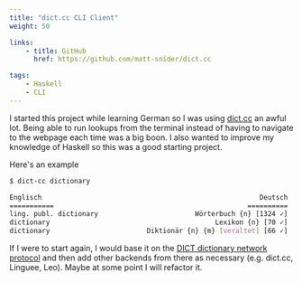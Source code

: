 ```yaml
---
title: "dict.cc CLI Client"
weight: 50

links:
    - title: GitHub
      href: https://github.com/matt-snider/dict.cc

tags: 
    - Haskell
    - CLI
---
```


I started this project while learning German so I was using [dict.cc][dict.cc] an awful lot. Being able to run lookups from the terminal instead of having to navigate to the webpage each time was a big boon. I also wanted to improve my knowledge of Haskell so this was a good starting project.

<!--more-->

Here's an example

```sh
$ dict-cc dictionary

Englisch                                                      Deutsch
===========                                                ==========
ling. publ. dictionary                        Wörterbuch {n} [1324 ✓]
dictionary                                         Lexikon {n} [70 ✓]
dictionary                        Diktionär {n} {m} [veraltet] [66 ✓]
```


If I were to start again, I would base it on the [DICT dictionary network protocol][dict-protocol-wk] and then add other backends from there as necessary (e.g. dict.cc, Linguee, Leo). Maybe at some point I will refactor it. 


[dict.cc]: https://www.dict.cc/
[dict-protocol-wk]: https://en.wikipedia.org/wiki/DICT
